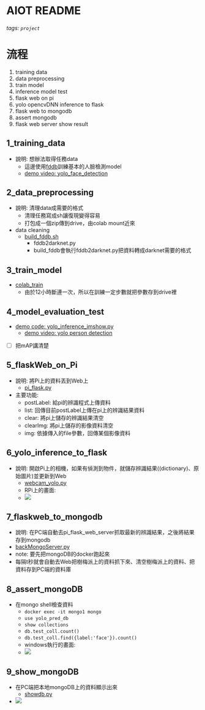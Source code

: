 # AIOT README
###### tags: `project`
# 流程
1. training data
2. data preprocessing
3. train model
4. inference model test
5. flask web on pi
6. yolo opencvDNN inference to flask
7. flask web to mongodb
8. assert mongodb
9. flask web server show result
## 1_training_data
- 說明: 想辦法取得任務data
    - 這邊使用[fddb](http://vis-www.cs.umass.edu/fddb/)訓練基本的人臉檢測model
    - [demo video: yolo_face_detection](https://youtu.be/a82ucVpd3Bo)
## 2_data_preprocessing
- 說明: 清理data成需要的格式
    - 清理任務寫成sh讓復現變得容易
    - 打包成一個zip傳到drive，由colab mount近來
- data cleaning
    - [build_fddb.sh](https://github.com/chihpy/AIOT/blob/main/final_project/colab/clean/build_fddb.sh)
        - fddb2darknet.py
        - build_fddb會執行fddb2darknet.py把資料轉成darknet需要的格式
## 3_train_model
- [colab_train](https://github.com/chihpy/AIOT/blob/main/final_project/colab/train/tiny_v3_fddb_long.ipynb)
    - 由於12小時斷連一次，所以在訓練一定步數就把參數存到drive裡
## 4_model_evaluation_test
- [demo code: yolo_inference_imshow.py](https://github.com/chihpy/AIOT/blob/main/final_project/Pi/yolo_inference_imshow.py)
    - [demo video: yolo person detection](https://youtu.be/Sf4ilZJCtQ4)
- [ ] 把mAP講清楚
## 5_flaskWeb_on_Pi
- 說明: 將Pi上的資料丟到Web上
    - [pi_flask.py](https://github.com/chihpy/AIOT/blob/main/final_project/Pi/pi_flask.py)
- 主要功能:
    - postLabel: 給pi的辨識程式上傳資料
    - list: 回傳目前postLabel上傳在pi上的辨識結果資料
    - clear: 將pi上儲存的辨識結果清空
    - clearImg: 將pi上儲存的影像資料清空
    - img: 依據傳入的file參數，回傳某個影像資料
## 6_yolo_inference_to_flask
- 說明: 開啟Pi上的相機，如果有偵測到物件，就儲存辨識結果((dictionary)、原始圖片)並更新到Web
    - [webcam_yolo.py](https://github.com/chihpy/AIOT/blob/main/final_project/Pi/webcam_yolo.py)
    - RPi上的畫面:
    - ![](https://i.imgur.com/p0IgaTU.jpg)

## 7_flaskweb_to_mongodb
- 說明: 在PC端自動去pi_flask_web_server抓取最新的辨識結果，之後將結果存到mongodb
- [backMongoServer,py](https://github.com/chihpy/AIOT/blob/main/final_project/PC/backMongoServer.py)
- note: 要先把mongoDB的docker跑起來
- 每隔t秒就會自動去Web把樹梅派上的資料抓下來、清空樹梅派上的資料、把資料存到PC端的資料庫
## 8_assert_mongoDB
- 在mongo shell檢查資料
    - `docker exec -it mongo1 mongo`
    - `use yolo_pred_db`
    - `show collections`
    - `db.test_coll.count()`
    - `db.test_coll.find({label:'face'}).count()`
    - windows執行的畫面:
    - ![](https://i.imgur.com/z6NFIpY.png)

## 9_show_mongoDB
- 在PC端把本地mongoDB上的資料顯示出來
    - [showdb.py](https://github.com/chihpy/AIOT/blob/main/final_project/PC/FlaskServer.py)
- ![](https://i.imgur.com/rZFtZg3.png)
